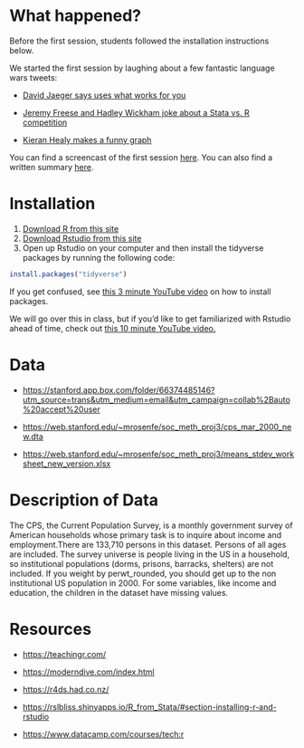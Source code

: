 
<!-- README.md is generated from README.Rmd. Please edit that file -->

# What happened?

Before the first session, students followed the installation
instructions below.

We started the first session by laughing about a few fantastic language
wars tweets:

  - [David Jaeger says uses what works for
    you](https://twitter.com/DavidAJaeger/status/1092755742950604800)

  - [Jeremy Freese and Hadley Wickham joke about a Stata vs. R
    competition](https://twitter.com/hadleywickham/status/1093347766368116737)

  - [Kieran Healy makes a funny
    graph](https://twitter.com/kjhealy/status/1093524538002939904)

You can find a screencast of the first session
[here](http://www.youtube.com/watch?v=ezerknbEDKw). You can also find a
written summary
[here](https://github.com/stenhaug/stanfordsoc382/blob/master/written-summaries/summary_of_session_1.md).

# Installation

1.  [Download R from this site](https://cran.r-project.org/)
2.  [Download Rstudio from this
    site](https://www.rstudio.com/products/rstudio/download/#download)
3.  Open up Rstudio on your computer and then install the tidyverse
    packages by running the following code:

<!-- end list -->

``` r
install.packages("tidyverse")
```

If you get confused, see [this 3 minute YouTube
video](https://www.youtube.com/watch?v=u1r5XTqrCTQ) on how to install
packages.

We will go over this in class, but if you’d like to get familiarized
with Rstudio ahead of time, check out [this 10 minute YouTube
video.](https://www.youtube.com/watch?v=lTTJPRwnONE&list=PLLxj8fULvXwGOf8uHlL4Tr62oXSB5k_in&index=2)

# Data

  - <https://stanford.app.box.com/folder/66374485146?utm_source=trans&utm_medium=email&utm_campaign=collab%2Bauto%20accept%20user>

  - <https://web.stanford.edu/~mrosenfe/soc_meth_proj3/cps_mar_2000_new.dta>

  - <https://web.stanford.edu/~mrosenfe/soc_meth_proj3/means_stdev_worksheet_new_version.xlsx>

# Description of Data

The CPS, the Current Population Survey, is a monthly government survey
of American households whose primary task is to inquire about income and
employment.There are 133,710 persons in this dataset. Persons of all
ages are included. The survey universe is people living in the US in a
household, so institutional populations (dorms, prisons, barracks,
shelters) are not included. If you weight by perwt\_rounded, you should
get up to the non institutional US population in 2000. For some
variables, like income and education, the children in the dataset have
missing
    values.

# Resources

  - <https://teachingr.com/>

  - <https://moderndive.com/index.html>

  - <https://r4ds.had.co.nz/>

  - <https://rslbliss.shinyapps.io/R_from_Stata/#section-installing-r-and-rstudio>

  - <https://www.datacamp.com/courses/tech:r>
